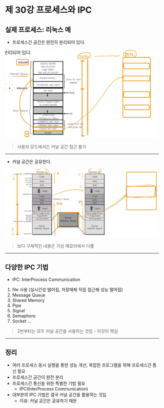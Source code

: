 # 제 30강 프로세스와 IPC 
## 실제 프로세스: 리눅스 예 
- 프로세스간 공간은 완전히 분리되어 있다. 

![프로세스간 메모리 분리](../img/division_memory.png)

> 사용자 모드에서는 커널 공간 접근 불가 

---
- 커널 공간은 공유한다. 

![커널 메모리 공유](../img/shared_kernel_memory.png)

> 보다 구체적인 내용은 가상 메모리에서 다룸 

---
## 다양한 IPC 기법 
- IPC: InterProcess Communication
1. file 사용 (실시간성 떨어짐, 저장매체 직접 접근해 성능 떨어짐)
2. Message Queue
3. Shared Memory
4. Pipe
5. Signal 
6. Semaphore
7. Socket
...

> 2번부터는 모두 커널 공간을 사용하는 것임 - 이것이 핵심 

---
## 정리 
- 여러 프로세스 동시 실행을 통한 성능 개선, 복잡한 프로그램을 위해 프로세스간 통신 필요 
- 프로세스간 공간이 완전 분리 
- 프로세스간 통신을 위한 특별한 기법 필요 
  - IPC(InterProcess Communication)
- 대부분의 IPC 기법은 결국 커널 공간을 활용하는 것임 
  - 이유: 커널 공간은 공유하기 때문   
